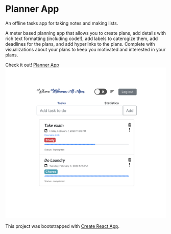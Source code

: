 # Planner App
An offline tasks app for taking notes and making lists.

A meter based planning app that allows you to create plans, add details with rich text formatting (including code!), add labels to caterogize them, add deadlines for the plans, and add hyperlinks to the plans. Complete with visualizations about your plans to keep you motivated and interested in your plans.

Check it out! 	[Planner App](https://mohaiminalaoun.github.io/Planner-App)
![](App.png)

This project was bootstrapped with [Create React App](https://github.com/facebook/create-react-app).
